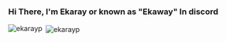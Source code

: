 ### Hi There, I'm Ekaray or known as "Ekaway" In discord





<p><img align="left" src="https://github-readme-stats.vercel.app/api/top-langs?username=ekarayp&show_icons=true&locale=en&layout=compact" alt="ekarayp" /></p>

<p>&nbsp;<img align="center" src="https://github-readme-stats.vercel.app/api?username=ekarayp&show_icons=true&locale=en" alt="ekarayp" /></p>
